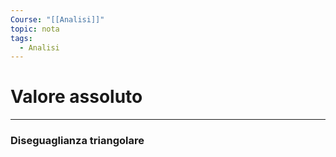 ```yaml
---
Course: "[[Analisi]]"
topic: nota
tags:
  - Analisi
---
```


# Valore assoluto
---

### Diseguaglianza triangolare